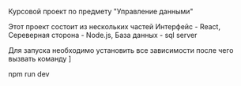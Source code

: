 Курсовой проект по предмету "Управление данными"

Этот проект состоит из нескольких частей 
Интерфейс - React,
Сереверная сторона - Node.js,
База данных - sql server 

Для запуска необходимо установить все зависимости после чего вызвать команду ]

npm run dev 
